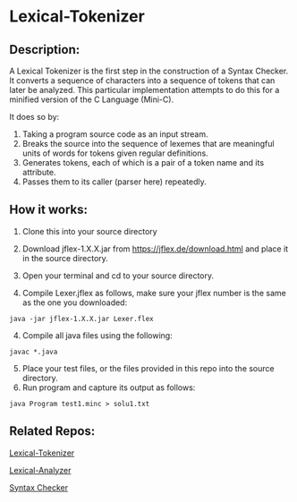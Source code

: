 # Lexical-Tokenizer

## Description:
A Lexical Tokenizer is the first step in the construction of a Syntax Checker. It converts a sequence of characters into a sequence of tokens that can later be analyzed. This particular implementation attempts to do this for a minified version of the C Language (Mini-C).

It does so by:
1) Taking a program source code as an input stream. 
2) Breaks the source into the sequence of lexemes that are meaningful units of words for tokens given regular definitions. 
3) Generates tokens, each of which is a pair of a token name and its attribute.
4) Passes them to its caller (parser here) repeatedly.

## How it works:

1. Clone this into your source directory

2. Download jflex-1.X.X.jar from https://jflex.de/download.html and place it in the source directory.

3. Open your terminal and cd to your source directory.

4. Compile Lexer.jflex as follows, make sure your jflex number is the same as the one you downloaded:
```
java -jar jflex-1.X.X.jar Lexer.flex
```
4. Compile all java files using the following:
```
javac *.java
```
5. Place your test files, or the files provided in this repo into the source directory.
6. Run program and capture its output as follows:
```
java Program test1.minc > solu1.txt
```

## Related Repos:
[Lexical-Tokenizer](https://github.com/khalkmq/Lexical-Tokenizer)

[Lexical-Analyzer](https://github.com/khalkmq/Lexical-Analyzer)

[Syntax Checker]()
